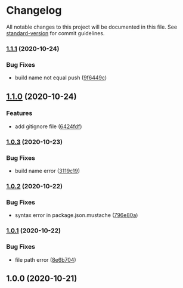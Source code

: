# Changelog

All notable changes to this project will be documented in this file. See [standard-version](https://github.com/conventional-changelog/standard-version) for commit guidelines.

### [1.1.1](https://github.com/Val-istar-Guo/docker-container-template/compare/v1.1.0...v1.1.1) (2020-10-24)


### Bug Fixes

* build name not equal push ([9f6449c](https://github.com/Val-istar-Guo/docker-container-template/commit/9f6449cbb88d70e2884db4b6c1df90db762f6364))

## [1.1.0](https://github.com/Val-istar-Guo/docker-container-template/compare/v1.0.3...v1.1.0) (2020-10-24)


### Features

* add gitignore file ([6424fdf](https://github.com/Val-istar-Guo/docker-container-template/commit/6424fdf3379684eb92aef4cab7023052af443afa))

### [1.0.3](https://github.com/Val-istar-Guo/docker-container-template/compare/v1.0.2...v1.0.3) (2020-10-23)


### Bug Fixes

* build name error ([3119c19](https://github.com/Val-istar-Guo/docker-container-template/commit/3119c190078ae38fc006ce475b941dbeaaf71961))

### [1.0.2](https://github.com/Val-istar-Guo/docker-container-template/compare/v1.0.1...v1.0.2) (2020-10-22)


### Bug Fixes

* syntax error in package.json.mustache ([796e80a](https://github.com/Val-istar-Guo/docker-container-template/commit/796e80a474ed0ca7b3d8213ab8931d8f0a7ea34c))

### [1.0.1](https://github.com/Val-istar-Guo/docker-container-template/compare/v1.0.0...v1.0.1) (2020-10-22)


### Bug Fixes

* file path error ([8e6b704](https://github.com/Val-istar-Guo/docker-container-template/commit/8e6b70486ab51deb4fa6dadff1db5504ec94058e))

## 1.0.0 (2020-10-21)
